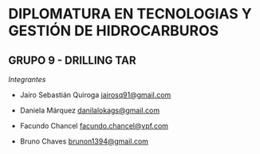 # DIPLOMATURA EN TECNOLOGIAS Y GESTIÓN DE HIDROCARBUROS

## GRUPO 9 - DRILLING TAR

*Integrantes*

* Jairo Sebastián Quiroga <jairosq91@gmail.com>

* Daniela Márquez <danilalokags@gmail.com>

* Facundo Chancel <facundo.chancel@ypf.com>

* Bruno Chaves <brunon1394@gmail.com>
